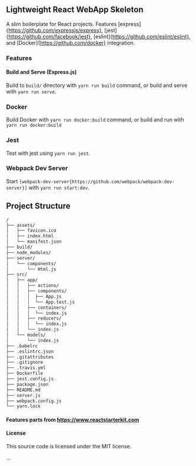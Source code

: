 ## Lightweight React WebApp Skeleton

A slim boilerplate for React projects. Features [express]{https://github.com/expressjs/express}, [jest]{https://github.com/facebook/jest}, [eslint]{https://github.com/eslint/eslint}, and [Docker]{https://github.com/docker} integration.

### Features

#### Build and Serve (Express.js)

Build to `build/` directory with `yarn run build` command, or build and serve with `yarn run serve`.

### Docker

Build Docker with `yarn run docker:build` command, or build and run with `yarn run docker:build`

### Jest

Test with jest using `yarn run jest`.

### Webpack Dev Server

Start `[webpack-dev-server{https://github.com/webpack/webpack-dev-server}]` with `yarn run start:dev`.

## Project Structure

```bash
/
├── assets/
│   ├── favicon.ico
│   ├── index.html
│   └── manifest.json
├── build/
├── node_modules/
├── server/
│   └── components/
│       └── Html.js
├── src/
│   ├── app/
│   │   ├── actions/
│   │   ├── components/
│   │   │  ├── App.js
│   │   │  └── App.test.js
│   │   ├── containers/
│   │   │  └── index.js
│   │   ├── reducers/
│   │   │  └── index.js
│   │   └── index.js
│   └── models/
│       └── index.js
├── .babelrc
├── .eslintrc.json
├── .gitattributes
├── .gitignore
├── .travis.yml
├── Dockerfile
├── jest.config.js
├── package.json
├── README.md
├── server.js
├── webpack.config.js
└── yarn.lock
```

#### Features parts from https://www.reactstarterkit.com

#### License

This source code is licensed under the MIT license.

...

